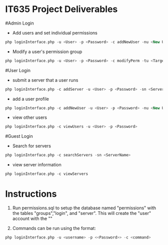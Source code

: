 # IT635 Project Deliverables

#Admin Login
- Add users and set individual permissions
```php 
php loginInterface.php -u <User> -p <Password> -c addNewUser -nu <New User> -np <New Password> -l <Admin, User, Guest>
```
- Modify a user's permission group
```php
php loginInterface.php -u <User> -p <Password> -c modifyPerm -tu <Target User> -tg <Admin, User, Guest>
```
#User Login
- submit a server that a user runs
```php 
php loginInterface.php -c addServer -u <User> -p <Password> -sn <Server Name> -tu <Target User> -IP <IP Address> -sd <Description>
```
- add a user profile
```php
php loginInterface.php -c addNewUser -u <User> -p <Password> -nu <New User> -np <Password> -l User
```
- view other users
```php
php loginInterface.php -c viewUsers -u <User> -p <Password>
```
#Guest Login
- Search for servers
```php
php loginInterface.php -c searchServers -sn <ServerName>
```
- view server information
```php
php loginInterface.php -c viewServers
```

# Instructions
1) Run permissions.sql to setup the database named "permissions" with the tables "groups","login", and "server". This will create the "user" account with the <Password> "<Password>"

2) Commands can be run using the format: 
```php
php loginInterface.php -u <username> -p <<Password>> -c <command>
```
